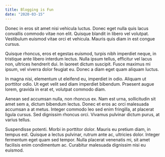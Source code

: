 ```yaml
---
title: Blogging is Fun
date: "2020-03-15"
---
```


Donec in eros sit amet nisi vehicula luctus. Donec eget nulla quis lacus convallis commodo vitae non elit. Quisque blandit in libero vel volutpat. Vestibulum euismod vitae orci et vehicula. Mauris quis diam in est congue cursus.

Quisque rhoncus, eros et egestas euismod, turpis nibh imperdiet neque, in tristique ante libero interdum lectus. Nulla ipsum tellus, efficitur vel lacus non, ultrices hendrerit dui. In laoreet dictum suscipit. Fusce maximus mi ipsum, vel viverra dolor feugiat eu. Donec a diam eget quam aliquam luctus.

In magna nisi, elementum ut eleifend eu, imperdiet in odio. Aliquam ut porttitor odio. Ut eget velit sed diam imperdiet bibendum. Praesent augue lorem, gravida in erat et, volutpat commodo diam.

Aenean sed accumsan nulla, non rhoncus ex. Nam est urna, sollicitudin sit amet sem a, dictum bibendum lectus. Donec et eros ac orci malesuada accumsan a at metus. Integer commodo leo sed enim fringilla, at placerat ligula cursus. Sed dignissim rhoncus orci. Vivamus pulvinar dictum purus, at varius tellus.

Suspendisse potenti. Morbi in porttitor dolor. Mauris eu pretium diam, in tempus est. Quisque a lectus pulvinar, rutrum ante ac, ultricies dolor. Integer fermentum eget quam sed tempor. Nulla placerat venenatis mi, sit amet facilisis enim condimentum ac. Curabitur malesuada dignissim nisi eu euismod.
